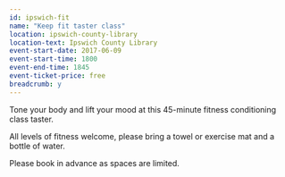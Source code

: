 ```yaml
---
id: ipswich-fit
name: "Keep fit taster class"
location: ipswich-county-library
location-text: Ipswich County Library
event-start-date: 2017-06-09
event-start-time: 1800
event-end-time: 1845
event-ticket-price: free
breadcrumb: y
---
```


Tone your body and lift your mood at this 45-minute fitness conditioning class taster.

All levels of fitness welcome, please bring a towel or exercise mat and a bottle of water.

Please book in advance as spaces are limited.
